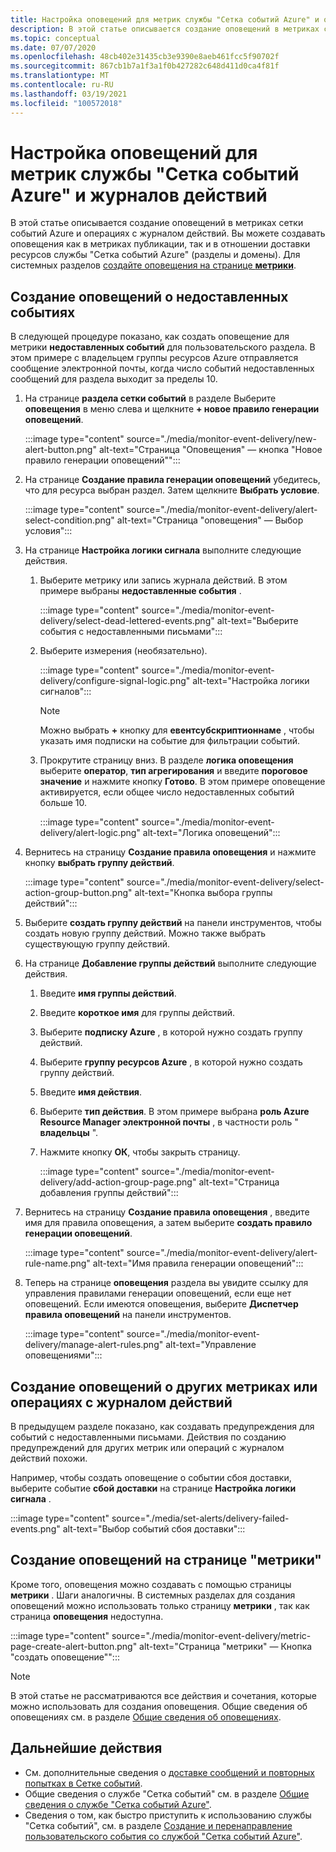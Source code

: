 ```yaml
---
title: Настройка оповещений для метрик службы "Сетка событий Azure" и операций с журналом действий
description: В этой статье описывается создание оповещений в метриках сетки событий Azure и операциях с журналом действий.
ms.topic: conceptual
ms.date: 07/07/2020
ms.openlocfilehash: 48cb402e31435cb3e9390e8aeb461fcc5f90702f
ms.sourcegitcommit: 867cb1b7a1f3a1f0b427282c648d411d0ca4f81f
ms.translationtype: MT
ms.contentlocale: ru-RU
ms.lasthandoff: 03/19/2021
ms.locfileid: "100572018"
---
```

# <a name="set-alerts-on-azure-event-grid-metrics-and-activity-logs"></a>Настройка оповещений для метрик службы "Сетка событий Azure" и журналов действий
В этой статье описывается создание оповещений в метриках сетки событий Azure и операциях с журналом действий. Вы можете создавать оповещения как в метриках публикации, так и в отношении доставки ресурсов службы "Сетка событий Azure" (разделы и домены). Для системных разделов [создайте оповещения на странице **метрики**](#create-alerts-using-the-metrics-page).

## <a name="create-alerts-on-dead-lettered-events"></a>Создание оповещений о недоставленных событиях
В следующей процедуре показано, как создать оповещение для метрики **недоставленных событий** для пользовательского раздела. В этом примере с владельцем группы ресурсов Azure отправляется сообщение электронной почты, когда число событий недоставленных сообщений для раздела выходит за пределы 10. 

1. На странице **раздела сетки событий** в разделе Выберите **оповещения** в меню слева и щелкните **+ новое правило генерации оповещений**. 

    :::image type="content" source="./media/monitor-event-delivery/new-alert-button.png" alt-text="Страница &quot;Оповещения&quot; — кнопка &quot;Новое правило генерации оповещений&quot;":::
2. На странице **Создание правила генерации оповещений** убедитесь, что для ресурса выбран раздел. Затем щелкните **Выбрать условие**. 

    :::image type="content" source="./media/monitor-event-delivery/alert-select-condition.png" alt-text="Страница &quot;оповещения&quot; — Выбор условия":::    
3. На странице **Настройка логики сигнала** выполните следующие действия.
    1. Выберите метрику или запись журнала действий. В этом примере выбраны **недоставленные события** . 

        :::image type="content" source="./media/monitor-event-delivery/select-dead-lettered-events.png" alt-text="Выберите события с недоставленными письмами":::        
    2. Выберите измерения (необязательно). 
        
        :::image type="content" source="./media/monitor-event-delivery/configure-signal-logic.png" alt-text="Настройка логики сигналов":::        

        > [!NOTE]
        > Можно выбрать **+** кнопку для **евентсубскриптионнаме** , чтобы указать имя подписки на событие для фильтрации событий. 
    3. Прокрутите страницу вниз. В разделе **логика оповещения** выберите **оператор**, **тип агрегирования** и введите **пороговое значение** и нажмите кнопку **Готово**. В этом примере оповещение активируется, если общее число недоставленных событий больше 10. 
    
        :::image type="content" source="./media/monitor-event-delivery/alert-logic.png" alt-text="Логика оповещений":::                
4. Вернитесь на страницу **Создание правила оповещения** и нажмите кнопку **выбрать группу действий**.

    :::image type="content" source="./media/monitor-event-delivery/select-action-group-button.png" alt-text="Кнопка выбора группы действий":::
5. Выберите **создать группу действий** на панели инструментов, чтобы создать новую группу действий. Можно также выбрать существующую группу действий.        
6. На странице **Добавление группы действий** выполните следующие действия.
    1. Введите **имя группы действий**.
    1. Введите **короткое имя** для группы действий.
    1. Выберите **подписку Azure** , в которой нужно создать группу действий.
    1. Выберите **группу ресурсов Azure** , в которой нужно создать группу действий.
    1. Введите **имя действия**. 
    1. Выберите **тип действия**. В этом примере выбрана **роль Azure Resource Manager электронной почты** , в частности роль " **владельцы** ". 
    1. Нажмите кнопку **ОК**, чтобы закрыть страницу. 
    
        :::image type="content" source="./media/monitor-event-delivery/add-action-group-page.png" alt-text="Страница добавления группы действий":::                   
7. Вернитесь на страницу **Создание правила оповещения** , введите имя для правила оповещения, а затем выберите **создать правило генерации оповещений**.

    :::image type="content" source="./media/monitor-event-delivery/alert-rule-name.png" alt-text="Имя правила генерации оповещений":::  
8. Теперь на странице **оповещения** раздела вы увидите ссылку для управления правилами генерации оповещений, если еще нет оповещений. Если имеются оповещения, выберите **Диспетчер правила оповещений** на панели инструментов.  

    :::image type="content" source="./media/monitor-event-delivery/manage-alert-rules.png" alt-text="Управление оповещениями":::

## <a name="create-alerts-on-other-metrics-or-activity-log-operations"></a>Создание оповещений о других метриках или операциях с журналом действий
В предыдущем разделе показано, как создавать предупреждения для событий с недоставленными письмами. Действия по созданию предупреждений для других метрик или операций с журналом действий похожи. 

Например, чтобы создать оповещение о событии сбоя доставки, выберите событие **сбой доставки** на странице **Настройка логики сигнала** . 

:::image type="content" source="./media/set-alerts/delivery-failed-events.png" alt-text="Выбор событий сбоя доставки":::


## <a name="create-alerts-using-the-metrics-page"></a>Создание оповещений на странице "метрики"
Кроме того, оповещения можно создавать с помощью страницы **метрики** . Шаги аналогичны. В системных разделах для создания оповещений можно использовать только страницу **метрики** , так как страница **оповещения** недоступна. 

:::image type="content" source="./media/monitor-event-delivery/metric-page-create-alert-button.png" alt-text="Страница &quot;метрики&quot; — Кнопка &quot;создать оповещение&quot;":::   
    

> [!NOTE]
> В этой статье не рассматриваются все действия и сочетания, которые можно использовать для создания оповещения. Общие сведения об оповещениях см. в разделе [Общие сведения об оповещениях](../azure-monitor/alerts/alerts-metric.md).

## <a name="next-steps"></a>Дальнейшие действия

* См. дополнительные сведения о [доставке сообщений и повторных попытках в Сетке событий](delivery-and-retry.md).
* Общие сведения о службе "Сетка событий" см. в разделе [Общие сведения о службе "Сетка событий Azure"](overview.md).
* Сведения о том, как быстро приступить к использованию службы "Сетка событий", см. в разделе [Создание и перенаправление пользовательского события со службой "Сетка событий Azure"](custom-event-quickstart.md).
